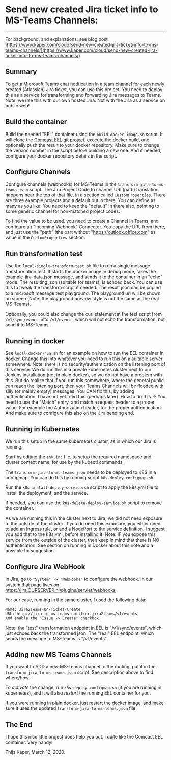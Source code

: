 # Send new created Jira ticket info to MS-Teams Channels:
---

For background, and explanations, see blog post [https://www.kaper.com/cloud/send-new-created-jira-ticket-info-to-ms-teams-channels/](https://www.kaper.com/cloud/send-new-created-jira-ticket-info-to-ms-teams-channels/).

## Summary

To get a Microsoft Teams chat notification in a team channel for each newly created (Atlassian) Jira ticket, you can use this project. You need to deploy this as a service for transforming and forwarding Jira messages to Teams. Note: we use this with our own hosted Jira. Not with the Jira as a service on public web!

## Build the container

Build the needed "EEL" container using the ```build-docker-image.sh``` script.
It will clone the [Comcast EEL git project](https://github.com/Comcast/eel), execute the docker build, and optionally push the result to your docker repository.
Make sure to change the version number in the script before building a new one. And if needed, configure your docker repository details in the script.

## Configure Channels

Configure channels (webhooks) for MS-Teams in the ```transform-jira-to-ms-teams.json``` script. The Jira Project Code to channel URI (path) translation happens near the top of that file, in a section called ```CustomProperties```. There are three example projects and a default put in there. You can define as many as you like. You need to keep the "default" in there also, pointing to some generic channel for non-matched project codes.

To find the value to be used, you need to create a Channel in Teams, and configure an "Incoming Webhook" Connector. You copy the URL from there, and just use the "path" (the part without "https://outlook.office.com" as value in the ```CustomProperties``` section.

## Run transformation test

Use the ```local-single-transform-test.sh``` file to run a single message transformation test. It starts the docker image in debug mode, takes the example-jira-data.json message, and sends it to the container in an "echo" mode. The resulting json (suitable for teams), is echoed back. You can use this to tweak the transform script if needed. The result json can be copied to a microsoft message test playground. The playground url will be shown on screen (Note: the playground preview style is not the same as the real MS-Teams).

Optionally, you could also change the curl statement in the test script from ```/v1/sync/events``` into ```/v1/events```, which will not echo the transformation, but send it to MS-Teams.

## Running in docker

See ```local-docker-run.sh``` for an example on how to run the EEL container in docker.
Change this into whatever you need to run this on a suitable server somewhere. Note: there is no security/authentication on the listening port of this service. We do run this in a private kubernetes cluster next to our Jenkins installation (not in plain docker), so we do not have a problem with this. But do realize that if you run this somewhere, where the general public can reach the listening port, then your Teams Channels will be flooded with silly (or mainly empty) messages. You CAN fix this, by adding authentication. I have not yet tried this (perhaps later). How to do this -> You need to use the "Match" entry, and match a request header to a proper value. For example the Authorization header, for the proper authentication. And make sure to configure this also on the Jira sending end.

## Running in Kubernetes

We run this setup in the same kubernetes cluster, as in which our Jira is running.

Start by editing the ```env.inc``` file, to setup the required namespace and cluster context name, for use by the kubectl commands.

The ```transform-jira-to-ms-teams.json``` needs to be deployed to K8S in a configmap. You can do this by running script ```k8s-deploy-configmap.sh```.

Run the ```k8s-install-deploy-service.sh``` script to apply the k8s.yml file to install the
deployment, and the service.

If needed, you can use the ```k8s-delete-deploy-service.sh``` script to remove the container.

As we are running this in the cluster next to Jira, we did not need exposure to the outside of the cluster. If you do need this exposure, you either need to add an Ingress rule, or add a NodePort to the service definition. I suggest you add that to the k8s.yml, before installing it. Note: IF you expose this service from the outside of the cluster, then keep in mind that there is NO authentication. See section on running in Docker about this note and a possible fix suggestion.

## Configure Jira WebHook

In Jira, go to ```"System" -> "WebHooks"``` to configure the webhook. In our system that page lives on https://jira.OURSERVER.nl/plugins/servlet/webhooks

For our case, running in the same cluster, I used the following data:
```
Name: Jira2Teams-On-Ticket-Create
URL: http://jira-to-ms-teams-notifier.jira2teams/v1/events
And enable the "Issue -> Create" checkbox.
```

Note: the "test" transformation endpoint in EEL is "/v1/sync/events", which just echoes back the transformed json. The "real" EEL endpoint, which sends the message to MS-Teams is "/v1/events".

## Adding new MS Teams Channels

If you want to ADD a new MS-Teams channel to the routing, put it in the
```transform-jira-to-ms-teams.json``` script. See description above to find where/how.

To *activate* the change, run ```k8s-deploy-configmap.sh``` (if you are running in kubernetes), and it will also *restart* the running EEL container for you.

If you were running in plain docker, just restart the docker image, and make sure it uses the updated ```transform-jira-to-ms-teams.json``` file.

## The End

I hope this nice little project does help you out. I quite like the Comcast EEL container. Very handy!

Thijs Kaper, March 12, 2020.

